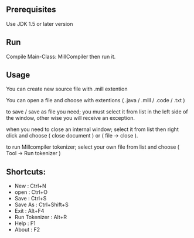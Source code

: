 ## Prerequisites
Use JDK 1.5 or later version

## Run
Compile Main-Class: MillCompiler
then run it.

## Usage
You can create new source file with .mill extention

You can open a file and choose with extentions
( .java / .mill / .code / .txt )

to save / save as file you need; you must select it 
from list in the left side of the window, other wise 
you will receive an exception.

when you need to close an internal window; select it 
from list then right click and choose ( close document )
or ( file -> close ).

to run Millcompiler tokenizer; select your own file from 
list and choose ( Tool -> Run tokenizer )

## Shortcuts:
* New		: Ctrl+N
* open		: Ctrl+O
* Save		: Ctrl+S
* Save As		: Ctrl+Shift+S
* Exit		: Alt+F4
* Run Tokenizer	: Alt+R
* Help		: F1
* About		: F2
